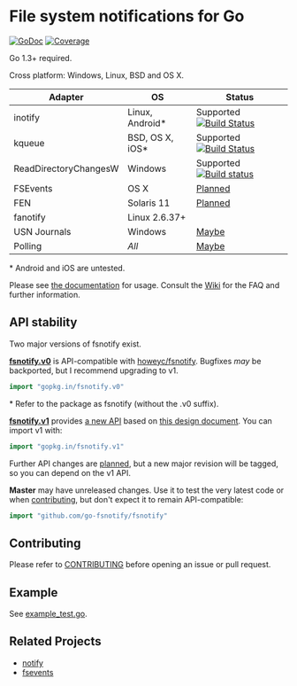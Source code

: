 # File system notifications for Go

[![GoDoc](https://godoc.org/gopkg.in/fsnotify.v1?status.svg)](https://godoc.org/gopkg.in/fsnotify.v1) [![Coverage](http://gocover.io/_badge/github.com/go-fsnotify/fsnotify)](http://gocover.io/github.com/go-fsnotify/fsnotify) 

Go 1.3+ required.

Cross platform: Windows, Linux, BSD and OS X.

|Adapter   |OS        |Status    |
|----------|----------|----------|
|inotify   |Linux, Android\*|Supported [![Build Status](https://travis-ci.org/go-fsnotify/fsnotify.svg?branch=master)](https://travis-ci.org/go-fsnotify/fsnotify)|
|kqueue    |BSD, OS X, iOS\*|Supported [![Build Status](https://travis-ci.org/go-fsnotify/fsnotify.svg?branch=master)](https://travis-ci.org/go-fsnotify/fsnotify)|
|ReadDirectoryChangesW|Windows|Supported [![Build status](https://ci.appveyor.com/api/projects/status/ivwjubaih4r0udeh/branch/master?svg=true)](https://ci.appveyor.com/project/NathanYoungman/fsnotify/branch/master)|
|FSEvents  |OS X          |[Planned](https://github.com/go-fsnotify/fsnotify/issues/11)|
|FEN       |Solaris 11    |[Planned](https://github.com/go-fsnotify/fsnotify/issues/12)|
|fanotify  |Linux 2.6.37+ | |
|USN Journals |Windows    |[Maybe](https://github.com/go-fsnotify/fsnotify/issues/53)|
|Polling   |*All*         |[Maybe](https://github.com/go-fsnotify/fsnotify/issues/9)|

\* Android and iOS are untested.

Please see [the documentation](https://godoc.org/gopkg.in/fsnotify.v1) for usage. Consult the [Wiki](https://github.com/go-fsnotify/fsnotify/wiki) for the FAQ and further information.

## API stability

Two major versions of fsnotify exist. 

**[fsnotify.v0](https://gopkg.in/fsnotify.v0)** is API-compatible with [howeyc/fsnotify](https://godoc.org/github.com/howeyc/fsnotify). Bugfixes *may* be backported, but I recommend upgrading to v1.

```go
import "gopkg.in/fsnotify.v0"
```

\* Refer to the package as fsnotify (without the .v0 suffix).

**[fsnotify.v1](https://gopkg.in/fsnotify.v1)** provides [a new API](https://godoc.org/gopkg.in/fsnotify.v1) based on [this design document](http://goo.gl/MrYxyA). You can import v1 with:

```go
import "gopkg.in/fsnotify.v1"
```

Further API changes are [planned](https://github.com/go-fsnotify/fsnotify/milestones), but a new major revision will be tagged, so you can depend on the v1 API.

**Master** may have unreleased changes. Use it to test the very latest code or when [contributing][], but don't expect it to remain API-compatible:

```go
import "github.com/go-fsnotify/fsnotify"
```

## Contributing

Please refer to [CONTRIBUTING][] before opening an issue or pull request.

## Example

See [example_test.go](https://github.com/go-fsnotify/fsnotify/blob/master/example_test.go).

[contributing]: https://github.com/go-fsnotify/fsnotify/blob/master/CONTRIBUTING.md

## Related Projects

* [notify](https://github.com/rjeczalik/notify)
* [fsevents](https://github.com/go-fsnotify/fsevents)

